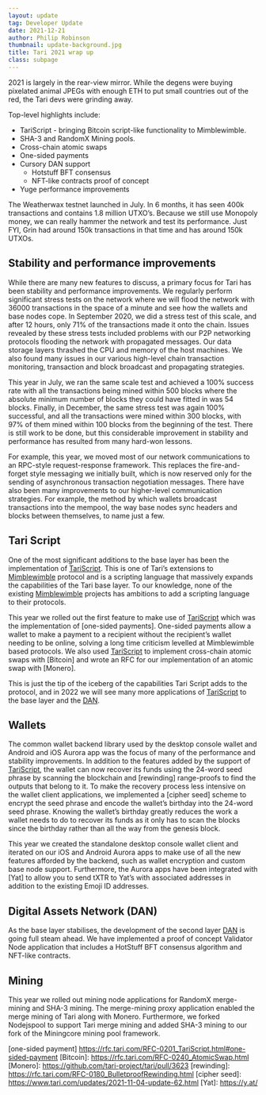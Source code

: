```yaml
---
layout: update
tag: Developer Update
date: 2021-12-21
author: Philip Robinson
thumbnail: update-background.jpg
title: Tari 2021 wrap up
class: subpage
---
```


2021 is largely in the rear-view mirror. While the degens were buying pixelated animal JPEGs with enough ETH to put small countries out of the red, the Tari devs were grinding away.

Top-level highlights include:

* TariScript - bringing Bitcoin script-like functionality to Mimblewimble.
* SHA-3 and RandomX Mining pools.
* Cross-chain atomic swaps
* One-sided payments
* Cursory DAN support
  * Hotstuff BFT consensus
  * NFT-like contracts proof of concept
* Yuge performance improvements

The Weatherwax testnet launched in July. In 6 months, it has seen 400k transactions and contains 1.8 million UTXO’s.  Because we still use Monopoly money, we can really hammer the network and test its performance. Just FYI, Grin had around 150k transactions in that time and has around 150k UTXOs. 

## Stability and performance improvements

While there are many new features to discuss, a primary focus for Tari has been stability and performance improvements. 
We regularly perform significant stress tests on the network where we will flood the network with 36000 transactions in 
the space of a minute and see how the wallets and base nodes cope. In September 2020, we did a stress test of this scale, 
and after 12 hours, only 71% of the transactions made it onto the chain. Issues revealed by these stress tests included 
problems with our P2P networking protocols flooding the network with propagated messages. Our data storage layers thrashed 
the CPU and memory of the host machines. We also found many issues in our various high-level chain transaction monitoring, 
transaction and block broadcast and propagating strategies.

This year in July, we ran the same scale test and achieved a 100% success rate with all the transactions being mined within 
500 blocks where the absolute minimum number of blocks they could have fitted in was 54 blocks. Finally, in December, the 
same stress test was again 100% successful, and all the transactions were mined within 300 blocks, with 97% of them mined 
within 100 blocks from the beginning of the test. There is still work to be done, but this considerable improvement in 
stability and performance has resulted from many hard-won lessons.

For example, this year, we moved most of our network communications to an RPC-style request-response framework. This 
replaces the fire-and-forget style messaging we initially built, which is now reserved only for the sending of asynchronous 
transaction negotiation messages. There have also been many improvements to our higher-level communication strategies. 
For example, the method by which wallets broadcast transactions into the mempool, the way base nodes sync headers and blocks 
between themselves, to name just a few.

## Tari Script
One of the most significant additions to the base layer has been the implementation of [TariScript]. This is one of Tari’s 
extensions to [Mimblewimble] protocol and is a scripting language that massively expands the capabilities of the Tari 
base layer. To our knowledge, none of the existing [Mimblewimble] projects has ambitions to add a scripting language to 
their protocols.

This year we rolled out the first feature to make use of [TariScript] which was the implementation of [one-sided payments]. 
One-sided payments allow a wallet to make a payment to a recipient without the recipient’s wallet needing to be online, 
solving a long time criticism levelled at Mimblewimble based protocols. We also used [TariScript] to implement cross-chain 
atomic swaps with [Bitcoin] and wrote an RFC for our implementation of an atomic swap with [Monero].

This is just the tip of the iceberg of the capabilities Tari Script adds to the protocol, and in 2022 we will see many 
more applications of [TariScript] to the base layer and the [DAN].


## Wallets

The common wallet backend library used by the desktop console wallet and Android and iOS Aurora app was the focus of many 
of the performance and stability improvements. In addition to the features added by the support of [TariScript], the 
wallet can now recover its funds using the 24-word seed phrase by scanning the blockchain and [rewinding] range-proofs 
to find the outputs that belong to it. To make the recovery process less intensive on the wallet client applications, we 
implemented a [cipher seed] scheme to encrypt the seed phrase and encode the wallet’s birthday into the 24-word seed 
phrase. Knowing the wallet’s birthday greatly reduces the work a wallet needs to do to recover its funds as it only has 
to scan the blocks since the birthday rather than all the way from the genesis block.

This year we created the standalone desktop console wallet client and iterated on our iOS and Android Aurora apps to make 
use of all the new features afforded by the backend, such as wallet encryption and custom base node support. Furthermore, 
the Aurora apps have been integrated with [Yat] to allow you to send tXTR to Yat’s with associated addresses in addition 
to the existing Emoji ID addresses.

## Digital Assets Network (DAN)
As the base layer stabilises, the development of the second layer [DAN] is going full steam ahead. We have implemented a 
proof of concept Validator Node application that includes a HotStuff BFT consensus algorithm and NFT-like contracts.

## Mining

This year we rolled out mining node applications for RandomX merge-mining and SHA-3 mining. The merge-mining proxy 
application enabled the merge mining of Tari along with Monero. Furthermore, we forked Nodejspool to support Tari merge 
mining and added SHA-3 mining to our fork of the Miningcore mining pool framework.

[DAN]: https://rfc.tari.com/RFC-0300_DAN.html
[TariScript]: https://rfc.tari.com/RFC-0201_TariScript.html
[Mimblewimble]: https://tlu.tarilabs.com/protocols/mimblewimble-transactions-explained
[one-sided payment] https://rfc.tari.com/RFC-0201_TariScript.html#one-sided-payment
[Bitcoin]: https://rfc.tari.com/RFC-0240_AtomicSwap.html
[Monero]: https://github.com/tari-project/tari/pull/3623
[rewinding]: https://rfc.tari.com/RFC-0180_BulletproofRewinding.html
[cipher seed]: https://www.tari.com/updates/2021-11-04-update-62.html
[Yat]: https://y.at/
